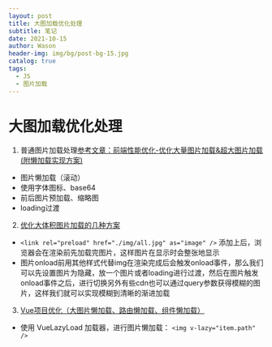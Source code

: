 ```yaml
---
layout: post
title: 大图加载优化处理
subtitle: 笔记
date: 2021-10-15
author: Wason
header-img: img/bg/post-bg-15.jpg
catalog: true
tags:
  - JS
  - 图片加载
---
```


# 大图加载优化处理 #

1. 普通图片加载处理[参考文章：前端性能优化-优化大量图片加载&超大图片加载(附懒加载实现方案)][1]  
- 图片懒加载（滚动）
- 使用字体图标、base64 
- 前后图片预加载、缩略图
- loading过渡
2. [优化大体积图片加载的几种方案][2]
- ```<link rel="preload" href="./img/all.jpg" as="image" />``` 添加上后，浏览器会在渲染前先加载完图片，这样图片在显示时会整张地显示
- 图片onload前用其他样式代替img在渲染完成后会触发onload事件，那么我们可以先设置图片为隐藏，放一个图片或者loading进行过渡，然后在图片触发onload事件之后，进行切换另外有些cdn也可以通过query参数获得模糊的图片，这样我们就可以实现模糊到清晰的渐进加载
3. [Vue项目优化（大图片懒加载、路由懒加载、组件懒加载）][3]
- 使用 VueLazyLoad 加载器，进行图片懒加载： ```<img v-lazy="item.path" />```



[1]: https://blog.csdn.net/qq_39903567/article/details/115290905
[2]: https://juejin.cn/post/7052605351320879112
[3]: https://blog.csdn.net/weixin_43742274/article/details/115480121